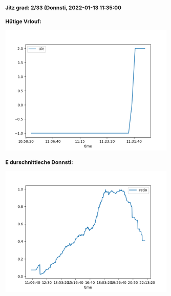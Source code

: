 ### Jitz grad: 2/33 (Donnsti, 2022-01-13 11:35:00

### Hütige Vrlouf:
![Graph](Today.png)

### E durschnittleche Donnsti:
![Graph](Donnsti.png)
